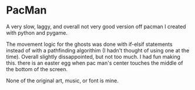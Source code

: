 # PacMan
A very slow, laggy, and overall not very good version off pacman I created with python and pygame.

The movement logic for the ghosts was done with if-elsif statements instead of with a pathfinding
algorithim (I hadn't thought of using one at the time). Overall slightly dissappointed, but not too
much. I had fun making this.
there is an easter egg when pac man's center touches the middle of the bottom of the screen.

None of the original art, music, or font is mine.
